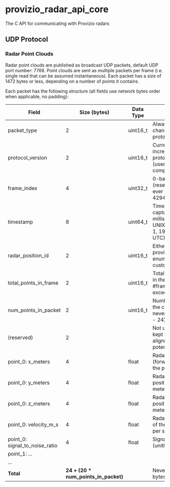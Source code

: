 # provizio_radar_api_core

The C API for communicating with Provizio radars

## UDP Protocol

### Radar Point Clouds

Radar point clouds are published as broadcast UDP packets, default UDP port number: 7769.
Point clouds are sent as multiple packets per frame (i.e. single read that can be assumed instantaneous).
Each packet has a size of 1472 bytes or less, depending on a number of points it contains.

Each packet has the following structure (all fields use network bytes order when applicable, no padding):

| Field                         | Size (bytes) | Data Type | Description                                                                                            |
|-------------------------------|--------------|-----------|--------------------------------------------------------------------------------------------------------|
| packet_type                   | 2            | uint16_t  | Always = 1, can't change even on protocol updates                                                      |
| protocol_version              | 2            | uint16_t  | Currently = 1, to be incremented on any protocol changes (used for backward compatibility)             |
| frame_index                   | 4            | uint32_t  | 0-based frame index (resets back to 0 if ever exceeds 4294967295)                                      |
| timestamp                     | 8            | uint64_t  | Time of the frame capture measured in milliseconds since the UNIX epoch (January 1, 1970 00:00:00 UTC) |
| radar_position_id             | 2            | uint16_t  | Either one of provizio_radar_position enum values or a custom position id                              |
| total_points_in_frame         | 2            | uint16_t  | Total number of points in the frame #frame_index, never exceeds 65535                                  |
| num_points_in_packet          | 2            | uint16_t  | Number of points in the current packet, never exceeds (1472 - 24) / 20                                 |
| (reserved)                    | 2            |           | Not used currently, kept for better alignment and potential future use                                 |
| point_0: x_meters             | 4            | float     | Radar-relative X (forward) position of the point in meters                                             |
| point_0: y_meters             | 4            | float     | Radar-relative Y (left) position of the point in meters                                                |
| point_0: z_meters             | 4            | float     | Radar-relative Z (up) position of the point in meters                                                  |
| point_0: velocity_m_s         | 4            | float     | Radar-relative velocity of the point in meters per second                                              |
| point_0: signal_to_noise_ratio| 4            | float     | Signal-to-noise ratio (unitless)                                                                       |
| point_1: ...                  |              |           |                                                                                                        |
| ...                           |              |           |                                                                                                        |
| **Total**                     | **24 + (20 * num_points_in_packet)** | | Never exceeds 1472 bytes                                                                 |
